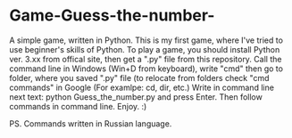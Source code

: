 # Game-Guess-the-number-
A simple game, written in Python.
This is my first game, where I've tried to use beginner's skills of Python.
To play a game, you should install Python ver. 3.xx from offical site, then get a ".py" file from this repository.
Call the command line in Windows (Win+D from keyboard), write "cmd" then go to folder, where you saved ".py" file (to relocate from folders check "cmd commands" in Google (For examlpe: cd, dir, etc.)
Write in command line next text:
python Guess_the_number.py 
and press Enter.
Then follow commands in command line.
Enjoy. :)

PS. Commands written in Russian language.
